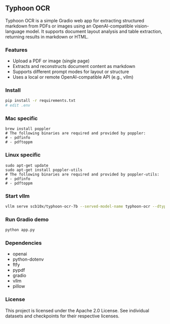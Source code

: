 ## Typhoon OCR

Typhoon OCR is a simple Gradio web app for extracting structured markdown from PDFs or images using an OpenAI-compatible vision-language model. It supports document layout analysis and table extraction, returning results in markdown or HTML.

### Features
- Upload a PDF or image (single page)
- Extracts and reconstructs document content as markdown
- Supports different prompt modes for layout or structure
- Uses a local or remote OpenAI-compatible API (e.g., vllm)

### Install
```bash
pip install -r requirements.txt
# edit .env
```

### Mac specific
```
brew install poppler
# The following binaries are required and provided by poppler:
# - pdfinfo
# - pdftoppm
```
### Linux specific
```
sudo apt-get update
sudo apt-get install poppler-utils
# The following binaries are required and provided by poppler-utils:
# - pdfinfo
# - pdftoppm
```


### Start vllm
```bash
vllm serve scb10x/typhoon-ocr-7b --served-model-name typhoon-ocr --dtype bfloat16 --port 8101
```

### Run Gradio demo
```bash
python app.py
```

### Dependencies
- openai
- python-dotenv
- ftfy
- pypdf
- gradio
- vllm
- pillow

### License
This project is licensed under the Apache 2.0 License. See individual datasets and checkpoints for their respective licenses.